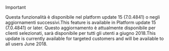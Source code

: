 > [!IMPORTANT]
> <span data-ttu-id="89f6e-101">Questa funzionalità è disponibile nel platform update 15 (7.0.4841) o negli aggiornamenti successivi.</span><span class="sxs-lookup"><span data-stu-id="89f6e-101">This feature is available in Platform update 15 (7.0.4841) or later.</span></span> <span data-ttu-id="89f6e-102">Questo aggiornamento è attualmente disponibile per clienti selezionati, sarà disponibile per tutti gli utenti a giugno 2018.</span><span class="sxs-lookup"><span data-stu-id="89f6e-102">This update is currently available for targeted customers and will be available to all users June 2018.</span></span>
